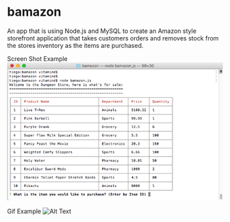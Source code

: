 # bamazon

An app that is using Node.js and MySQL to create an Amazon style storefront application that takes customers orders and removes stock from the stores inventory as the items are purchased.

Screen Shot Example
![Screen Shot](https://github.com/daygo27/bamazon/blob/master/Assets/Screen%20Shot%202018-01-31%20at%205.52.30%20PM.png?raw=true)

Gif Example
![Alt Text](https://github.com/daygo27/bamazon/blob/master/Assets/bamazon1.gif?raw=true)
